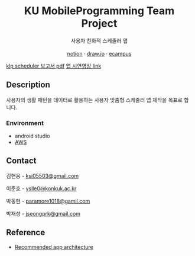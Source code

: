 
<h1 align="center">KU MobileProgramming Team Project</h1>
<p align="center">사용자 친화적 스케줄러 앱
<br />
<br />
    <a href="https://www.notion.so/MobilePrograming-b350334d6ae34fdd8842c6ad62dc7138">notion</a>
    ·
    <a href="https://app.diagrams.net/#G1RdXiJbnTlNnzXujYvS4g6mfIRDcKWq-5">draw.io</a>
    ·
    <a href="http://ecampus.konkuk.ac.kr/">ecampus</a>
</p>

[klp scheduler 보고서 pdf](https://github.com/ksi05503/klp-scheduler-android/files/7101777/klp_scheduler_pdf.pdf)
[앱 시연영상 link](https://youtu.be/xC8DVhsA7qE)


<!-- DESCRIPTION -->
## Description


사용자의 생활 패턴을 데이터로 활용하는 사용자 맞춤형 스케줄러 앱 제작을 목표로 합니다.


<!-- ENVIRONMENT -->
### Environment

* android studio
* [AWS](https://aws.amazon.com/ko/)


<!-- CONTACT -->
## Contact

김현웅 - ksi05503@gmail.com

이준호 - yslle0@konkuk.ac.kr

박동현 - paramore1018@gamil.com

박재성 - jseongprk@gmail.com



<!-- REFERENCE -->
## Reference
* [Recommended app architecture](https://developer.android.com/jetpack/guide#recommended-app-arch)


